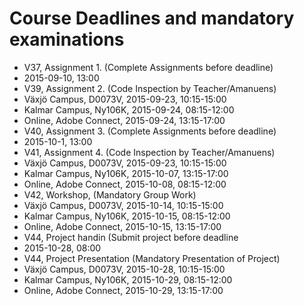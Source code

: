  # Course Deadlines and mandatory examinations
 
 * V37, Assignment 1. (Complete Assignments before deadline)
  * 2015-09-10, 13:00 
 * V39, Assignment 2. (Code Inspection by Teacher/Amanuens)
  * Växjö Campus, D0073V,  2015-09-23, 10:15-15:00
  * Kalmar Campus, Ny106K, 2015-09-24, 08:15-12:00
  * Online, Adobe Connect, 2015-09-24, 13:15-17:00 
 * V40, Assignment 3. (Complete Assignments before deadline)
  * 2015-10-1, 13:00 
 * V41, Assignment 4. (Code Inspection by Teacher/Amanuens)
  * Växjö Campus, D0073V,  2015-09-23, 10:15-15:00
  * Kalmar Campus, Ny106K, 2015-10-07, 13:15-17:00 
  * Online, Adobe Connect, 2015-10-08, 08:15-12:00 
 * V42, Workshop, (Mandatory Group Work)
  * Växjö Campus, D0073V,  2015-10-14, 10:15-15:00
  * Kalmar Campus, Ny106K, 2015-10-15, 08:15-12:00
  * Online, Adobe Connect, 2015-10-15, 13:15-17:00
 * V44, Project handin (Submit project before deadline
  * 2015-10-28, 08:00
 * V44, Project Presentation (Mandatory Presentation of Project)
  * Växjö Campus, D0073V,  2015-10-28, 10:15-15:00
  * Kalmar Campus, Ny106K, 2015-10-29, 08:15-12:00
  * Online, Adobe Connect, 2015-10-29, 13:15-17:00
 
